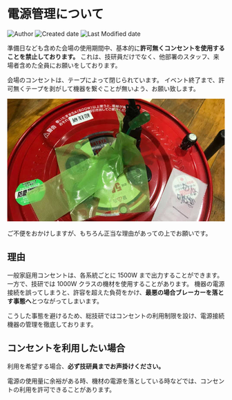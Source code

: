 # 電源管理について

![Author](https://img.shields.io/badge/Author-aKuad-brightgreen)
![Created date](https://img.shields.io/badge/Created-2022%2F08%2F14-blue)
![Last Modified date](https://img.shields.io/badge/Last%20Modified-2022%2F08%2F28-blue)

準備日なども含めた会場の使用期間中、基本的に**許可無くコンセントを使用することを禁止しております。**
これは、技研員だけでなく、他部署のスタッフ、来場者含めた全員にお願いをしております。

会場のコンセントは、テープによって閉じられています。
イベント終了まで、許可無くテープを剥がして機器を繋ぐことが無いよう、お願い致します。

![Img](power-manage_media/closed-socket.jpg)

ご不便をおかけしますが、もちろん正当な理由があっての上でお願いです。

## 理由

一般家庭用コンセントは、各系統ごとに 1500W まで出力することができます。
一方で、技研では 1000W クラスの機材を使用することがあります。
機器の電源接続を誤ってしまうと、許容を超えた負荷をかけ、**最悪の場合ブレーカーを落とす事態へ**とつながってしまいます。

こうした事態を避けるため、総技研ではコンセントの利用制限を設け、電源接続機器の管理を徹底しております。

## コンセントを利用したい場合

利用を希望する場合、**必ず技研員までお声掛けください。**

電源の使用量に余裕がある時、機材の電源を落としている時などでは、コンセントの利用を許可できることがあります。
